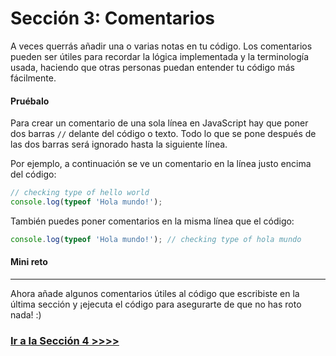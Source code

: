 # Sección 3: Comentarios

A veces querrás añadir una o varias notas en tu código. Los comentarios pueden ser útiles para recordar la lógica implementada y la terminología usada, haciendo que otras personas puedan entender tu código más fácilmente.

#### Pruébalo

Para crear un comentario de una sola línea en JavaScript hay que poner dos barras `//` delante del código o texto. Todo lo que se pone después de las dos barras será ignorado hasta la siguiente línea.

Por ejemplo, a continuación se ve un comentario en la línea justo encima del código:

```javascript
// checking type of hello world
console.log(typeof 'Hola mundo!');
```

También puedes poner comentarios en la misma línea que el código:

```javascript
console.log(typeof 'Hola mundo!'); // checking type of hola mundo
```

#### Mini reto

---

Ahora añade algunos comentarios útiles al código que escribiste en la última sección y ¡ejecuta el código para asegurarte de que no has roto nada! :\)

### [Ir a la Sección 4 >>>>](https://github.com/Fa-v/beginners-javascript-spanish/blob/master/taller/seccion-4-variables.md)
